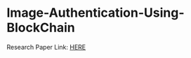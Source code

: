 # Image-Authentication-Using-BlockChain

Research Paper Link: [HERE](https://drive.google.com/file/d/1fhxjLytcjnbZvvV8jQZW_VXod4cN81SD/view?usp=sharing)
